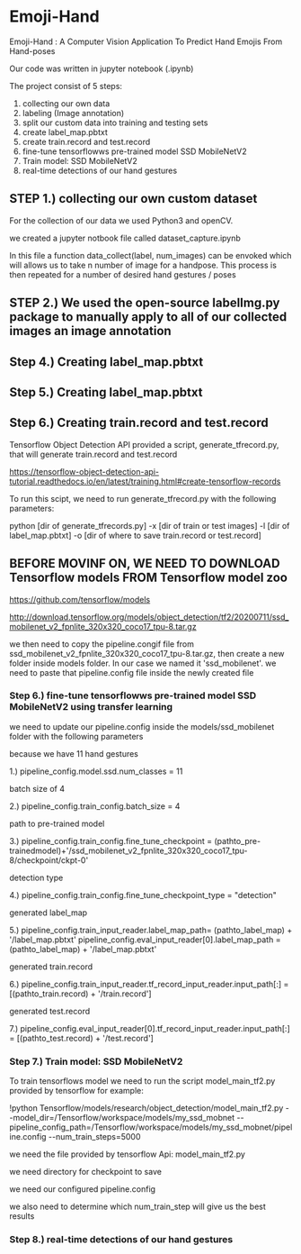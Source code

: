 # Emoji-Hand
Emoji-Hand : A Computer Vision Application To Predict Hand Emojis From Hand-poses

Our code was written in jupyter notebook (.ipynb)

The project consist of 5 steps:
1. collecting our own data
2. labeling (Image annotation)
3. split our custom data into training and testing sets
4. create label_map.pbtxt
5. create train.record and test.record
6. fine-tune tensorflowws pre-trained model SSD MobileNetV2
7. Train model: SSD MobileNetV2
8. real-time detections of our hand gestures

## STEP 1.) collecting our own custom dataset

For the collection of our data we used Python3 and openCV.

we created a jupyter notbook file called dataset_capture.ipynb

In this file a function data_collect(label, num_images) can be envoked which will allows us to take n number of image for a handpose. This process is then repeated for a number of desired hand gestures / poses

## STEP 2.) We used the open-source labelImg.py package to manually apply to all of our collected images an image annotation

## Step 4.) Creating label_map.pbtxt

## Step 5.) Creating label_map.pbtxt

## Step 6.) Creating train.record and test.record

Tensorflow Object Detection API provided a script, generate_tfrecord.py, that will generate train.record and test.record

https://tensorflow-object-detection-api-tutorial.readthedocs.io/en/latest/training.html#create-tensorflow-records

To run this scipt, we need to run generate_tfrecord.py with the following parameters:

python [dir of generate_tfrecords.py] -x [dir of train or test images] -l [dir of label_map.pbtxt] -o [dir of where to save train.record or test.record]

## BEFORE MOVINF ON, WE NEED TO DOWNLOAD Tensorflow models FROM Tensorflow model zoo 
https://github.com/tensorflow/models

http://download.tensorflow.org/models/object_detection/tf2/20200711/ssd_mobilenet_v2_fpnlite_320x320_coco17_tpu-8.tar.gz

we then need to copy the pipeline.congif file from ssd_mobilenet_v2_fpnlite_320x320_coco17_tpu-8.tar.gz, then create a new folder inside models folder. In our case we named it 'ssd_mobilenet'. we need to paste that pipeline.config file inside the newly created file



### Step 6.) fine-tune tensorflowws pre-trained model SSD MobileNetV2 using transfer learning
we need to update our pipeline.config inside the models/ssd_mobilenet folder with the following parameters

because we have 11 hand gestures

1.) pipeline_config.model.ssd.num_classes = 11

batch size of 4

2.) pipeline_config.train_config.batch_size = 4

path to pre-trained model

3.) pipeline_config.train_config.fine_tune_checkpoint = (pathto_pre-trainedmodel)+'/ssd_mobilenet_v2_fpnlite_320x320_coco17_tpu-8/checkpoint/ckpt-0'

detection type

4.) pipeline_config.train_config.fine_tune_checkpoint_type = "detection"

generated label_map

5.) pipeline_config.train_input_reader.label_map_path= (pathto_label_map) + '/label_map.pbtxt'
    pipeline_config.eval_input_reader[0].label_map_path = (pathto_label_map) + '/label_map.pbtxt'

generated train.record

6.) pipeline_config.train_input_reader.tf_record_input_reader.input_path[:] = [(pathto_train.record) + '/train.record']

generated test.record

7.) pipeline_config.eval_input_reader[0].tf_record_input_reader.input_path[:] = [(pathto_test.record) + '/test.record']



### Step 7.) Train model: SSD MobileNetV2

To train tensorflows model we need to run the script model_main_tf2.py provided by tensorflow 
for example:

!python Tensorflow/models/research/object_detection/model_main_tf2.py --model_dir=/Tensorflow/workspace/models/my_ssd_mobnet --pipeline_config_path=/Tensorflow/workspace/models/my_ssd_mobnet/pipeline.config --num_train_steps=5000

we need the file provided by tensorflow Api: model_main_tf2.py

we need directory for checkpoint to save

we need our configured pipeline.config

we also need to determine which num_train_step will give us the best results


### Step 8.) real-time detections of our hand gestures

